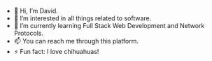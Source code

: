 - 👋 Hi, I’m David.  
- 👀 I’m interested in all things related to software.  
- 🌱 I’m currently learning Full Stack Web Development and Network Protocols.  
- 📫 You can reach me through this platform.  
- ⚡ Fun fact: I love chihuahuas!  
<!---
fridayjerry/fridayjerry is a ✨ special ✨ repository because its `README.md` (this file) appears on your GitHub profile.
You can click the Preview link to take a look at your changes.
--->
